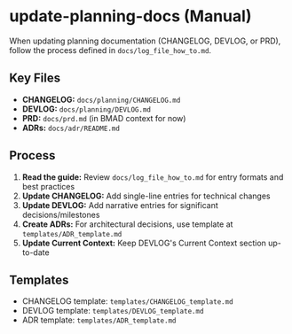 # update-planning-docs (Manual)

When updating planning documentation (CHANGELOG, DEVLOG, or PRD), follow the process defined in `docs/log_file_how_to.md`.

## Key Files

- **CHANGELOG:** `docs/planning/CHANGELOG.md`
- **DEVLOG:** `docs/planning/DEVLOG.md`
- **PRD:** `docs/prd.md` (in BMAD context for now)
- **ADRs:** `docs/adr/README.md`

## Process

1. **Read the guide:** Review `docs/log_file_how_to.md` for entry formats and best practices
2. **Update CHANGELOG:** Add single-line entries for technical changes
3. **Update DEVLOG:** Add narrative entries for significant decisions/milestones
4. **Create ADRs:** For architectural decisions, use template at `templates/ADR_template.md`
5. **Update Current Context:** Keep DEVLOG's Current Context section up-to-date

## Templates

- CHANGELOG template: `templates/CHANGELOG_template.md`
- DEVLOG template: `templates/DEVLOG_template.md`
- ADR template: `templates/ADR_template.md`

